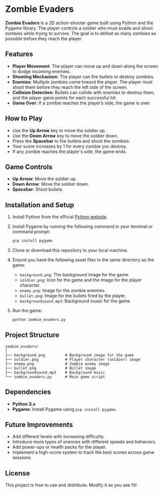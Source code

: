 # Zombie Evaders

**Zombie Evaders** is a 2D action-shooter game built using Python and the Pygame library. The player controls a soldier who must evade and shoot zombies while trying to survive. The goal is to defeat as many zombies as possible before they reach the player.

## Features

- **Player Movement**: The player can move up and down along the screen to dodge incoming enemies.
- **Shooting Mechanism**: The player can fire bullets to destroy zombies.
- **Enemies**: Multiple zombies come toward the player. The player must shoot them before they reach the left side of the screen.
- **Collision Detection**: Bullets can collide with enemies to destroy them, and the player gains points for each successful hit.
- **Game Over**: If a zombie reaches the player’s side, the game is over.

## How to Play

- Use the **Up Arrow** key to move the soldier up.
- Use the **Down Arrow** key to move the soldier down.
- Press the **Spacebar** to fire bullets and shoot the zombies.
- Your score increases by 1 for every zombie you destroy.
- If any zombie reaches the player's side, the game ends.

## Game Controls

- **Up Arrow**: Move the soldier up.
- **Down Arrow**: Move the soldier down.
- **Spacebar**: Shoot bullets.

## Installation and Setup

1. Install Python from the official [Python website](https://www.python.org/).
2. Install Pygame by running the following command in your terminal or command prompt:
   ```bash
   pip install pygame
   ```
3. Clone or download this repository to your local machine.

4. Ensure you have the following asset files in the same directory as the game:
   - `background.png`: The background image for the game.
   - `soldier.png`: Icon for the game and the image for the player character.
   - `enemy.png`: Image for the zombie enemies.
   - `bullet.png`: Image for the bullets fired by the player.
   - `backgroundsound.mp3`: Background music for the game.

5. Run the game:
   ```bash
   python zombie_evaders.py
   ```

## Project Structure

```plaintext
zombie_evaders/
│
├── background.png         # Background image for the game
├── soldier.png            # Player character (soldier) image
├── enemy.png              # Zombie enemy image
├── bullet.png             # Bullet image
├── backgroundsound.mp3    # Background music
└── zombie_evaders.py      # Main game script
```

## Dependencies

- **Python 3.x**
- **Pygame**: Install Pygame using `pip install pygame`.

## Future Improvements

- Add different levels with increasing difficulty.
- Introduce more types of enemies with different speeds and behaviors.
- Add power-ups or health packs for the player.
- Implement a high-score system to track the best scores across game sessions.

## License

This project is free to use and distribute. Modify it as you see fit!

